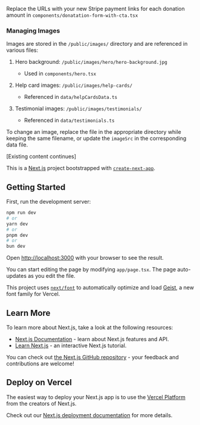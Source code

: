 Replace the URLs with your new Stripe payment links for each donation amount in `components/donatation-form-with-cta.tsx`

### Managing Images

Images are stored in the `/public/images/` directory and are referenced in various files:

1. Hero background: `/public/images/hero/hero-background.jpg`
   - Used in `components/hero.tsx`

2. Help card images: `/public/images/help-cards/`
   - Referenced in `data/helpCardsData.ts`

3. Testimonial images: `/public/images/testimonials/`
   - Referenced in `data/testimonials.ts`

To change an image, replace the file in the appropriate directory while keeping the same filename, or update the `imageSrc` in the corresponding data file.

[Existing content continues]



This is a [Next.js](https://nextjs.org) project bootstrapped with [`create-next-app`](https://nextjs.org/docs/app/api-reference/cli/create-next-app).

## Getting Started

First, run the development server:

```bash
npm run dev
# or
yarn dev
# or
pnpm dev
# or
bun dev
```

Open [http://localhost:3000](http://localhost:3000) with your browser to see the result.

You can start editing the page by modifying `app/page.tsx`. The page auto-updates as you edit the file.

This project uses [`next/font`](https://nextjs.org/docs/app/building-your-application/optimizing/fonts) to automatically optimize and load [Geist](https://vercel.com/font), a new font family for Vercel.

## Learn More

To learn more about Next.js, take a look at the following resources:

- [Next.js Documentation](https://nextjs.org/docs) - learn about Next.js features and API.
- [Learn Next.js](https://nextjs.org/learn) - an interactive Next.js tutorial.

You can check out [the Next.js GitHub repository](https://github.com/vercel/next.js) - your feedback and contributions are welcome!

## Deploy on Vercel

The easiest way to deploy your Next.js app is to use the [Vercel Platform](https://vercel.com/new?utm_medium=default-template&filter=next.js&utm_source=create-next-app&utm_campaign=create-next-app-readme) from the creators of Next.js.

Check out our [Next.js deployment documentation](https://nextjs.org/docs/app/building-your-application/deploying) for more details.

